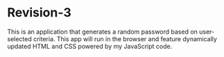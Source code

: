 # Revision-3
This is an application that generates a random password based on user-selected criteria. This app will run in the browser and feature dynamically updated HTML and CSS powered by my JavaScript code.
